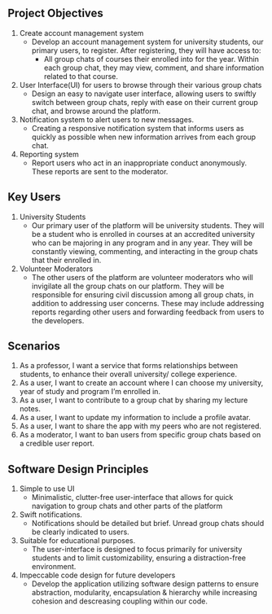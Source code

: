 Project Objectives
---------------------------
1. Create account management system
	- Develop an account management system for university students, our primary users, to register. After registering, they will have access to:
		- All group chats of courses their enrolled into for the year. Within each group chat, they may view, comment, and share information related to that course.  
2. User Interface(UI) for users to browse through their various group chats
	- Design an easy to navigate user interface, allowing users to swiftly switch between group chats, reply with ease on their current group chat, and browse around the platform. 
3. Notification system to alert users to new messages.
	- Creating a responsive notification system that informs users as quickly as possible when new information arrives from each group chat. 
4. Reporting system
	- Report users who act in an inappropriate conduct anonymously. These reports are sent to the moderator.

	
Key Users
---------------------------
1. University Students
	- Our primary user of the platform will be university students. They will be a student who is enrolled in courses at an accredited university who can be majoring in any program and in any year. They will be constantly viewing, commenting, and interacting in the group chats that their enrolled in. 
2. Volunteer Moderators
	- The other users of the platform are volunteer moderators who will invigilate all the group chats on our platform. They will be responsible for ensuring civil discussion among all group chats, in addition to addressing user concerns. These may include addressing reports regarding other users and forwarding feedback from users to the developers. 


Scenarios
---------------------------
1. As a professor, I want a service that forms relationships between students, to enhance their overall university/ college experience.
2. As a user, I want to create an account where I can choose my university, year of study and program I’m enrolled in. 
3. As a user, I want to contribute to a group chat by sharing my lecture notes.
4. As a user, I want to update my information to include a profile avatar. 
5. As a user, I want to share the app with my peers who are not registered.
6. As a moderator, I want to ban users from specific group chats based on a credible user report. 


	
Software Design Principles
---------------------------
1. Simple to use UI
	- Minimalistic, clutter-free user-interface that allows for quick navigation to group chats and other parts of the platform
2. Swift notifications.
	- Notifications should be detailed but brief. Unread group chats should be clearly indicated to users. 
3. Suitable for educational purposes.
	- The user-interface is designed to focus primarily for university students and to limit customizability, ensuring a distraction-free environment.
4. Impeccable code design for future developers
	- Develop the application utilizing software design patterns to ensure abstraction, modularity, encapsulation & hierarchy while
	increasing cohesion and descreasing coupling within our code.

